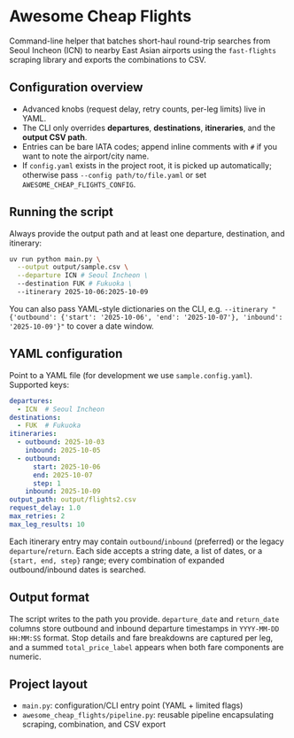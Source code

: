 # Awesome Cheap Flights

Command-line helper that batches short-haul round-trip searches from Seoul Incheon (ICN) to nearby East Asian airports using the `fast-flights` scraping library and exports the combinations to CSV.

## Configuration overview
- Advanced knobs (request delay, retry counts, per-leg limits) live in YAML.
- The CLI only overrides **departures**, **destinations**, **itineraries**, and the **output CSV path**.
- Entries can be bare IATA codes; append inline comments with `#` if you want to note the airport/city name.
- If `config.yaml` exists in the project root, it is picked up automatically; otherwise pass `--config path/to/file.yaml` or set `AWESOME_CHEAP_FLIGHTS_CONFIG`.

## Running the script
Always provide the output path and at least one departure, destination, and itinerary:
```bash
uv run python main.py \
  --output output/sample.csv \
  --departure ICN # Seoul Incheon \
  --destination FUK # Fukuoka \
  --itinerary 2025-10-06:2025-10-09
```
You can also pass YAML-style dictionaries on the CLI, e.g. `--itinerary "{'outbound': {'start': '2025-10-06', 'end': '2025-10-07'}, 'inbound': '2025-10-09'}"` to cover a date window.

## YAML configuration
Point to a YAML file (for development we use `sample.config.yaml`). Supported keys:
```yaml
departures:
  - ICN  # Seoul Incheon
destinations:
  - FUK  # Fukuoka
itineraries:
  - outbound: 2025-10-03
    inbound: 2025-10-05
  - outbound:
      start: 2025-10-06
      end: 2025-10-07
      step: 1
    inbound: 2025-10-09
output_path: output/flights2.csv
request_delay: 1.0
max_retries: 2
max_leg_results: 10
```
Each itinerary entry may contain `outbound`/`inbound` (preferred) or the legacy `departure`/`return`. Each side accepts a string date, a list of dates, or a `{start, end, step}` range; every combination of expanded outbound/inbound dates is searched.

## Output format
The script writes to the path you provide. `departure_date` and `return_date` columns store outbound and inbound departure timestamps in `YYYY-MM-DD HH:MM:SS` format. Stop details and fare breakdowns are captured per leg, and a summed `total_price_label` appears when both fare components are numeric.

## Project layout
- `main.py`: configuration/CLI entry point (YAML + limited flags)
- `awesome_cheap_flights/pipeline.py`: reusable pipeline encapsulating scraping, combination, and CSV export
```
